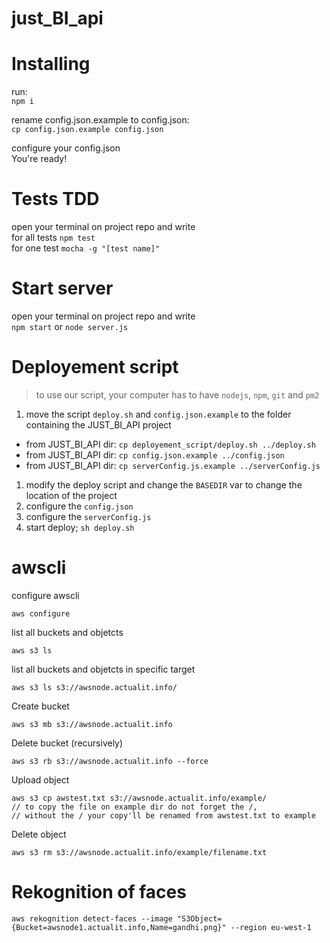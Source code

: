 # just_BI_api

# Installing
run:  
`npm i`
  
rename config.json.example to config.json:  
`cp config.json.example config.json`  
  
configure your config.json  
You're ready!
  
# Tests TDD
open your terminal on project repo and write  
for all tests `npm test`  
for one test `mocha -g "[test name]"`  
  
# Start server
open your terminal on project repo and write  
`npm start` or `node server.js`  
  
# Deployement script  
> to use our script, your computer has to have `nodejs`, `npm`, `git` and `pm2`

1. move the script `deploy.sh` and `config.json.example` to the folder containing the JUST_BI_API project
 - from JUST_BI_API dir: `cp deployement_script/deploy.sh ../deploy.sh`
 - from JUST_BI_API dir: `cp config.json.example ../config.json`
 - from JUST_BI_API dir: `cp serverConfig.js.example ../serverConfig.js`
1. modify the deploy script and change the `BASEDIR` var to change the location of the project
1. configure the `config.json`
1. configure the `serverConfig.js`
1. start deploy; `sh deploy.sh`

# awscli
configure awscli

    aws configure

list all buckets and objetcts

    aws s3 ls

list all buckets and objetcts in specific target

    aws s3 ls s3://awsnode.actualit.info/

Create bucket

    aws s3 mb s3://awsnode.actualit.info

Delete bucket (recursively)

    aws s3 rb s3://awsnode.actualit.info --force

Upload object

    aws s3 cp awstest.txt s3://awsnode.actualit.info/example/
    // to copy the file on example dir do not forget the /,  
    // without the / your copy'll be renamed from awstest.txt to example

Delete object

    aws s3 rm s3://awsnode.actualit.info/example/filename.txt

# Rekognition of faces

    aws rekognition detect-faces --image "S3Object={Bucket=awsnode1.actualit.info,Name=gandhi.png}" --region eu-west-1
    